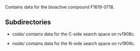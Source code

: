 Contains data for the bioactive compound F1619-0718.

## Subdirectories

- cside/ contains data for the C-side search space on rv1908c.

- nside/ contains data for the N-side search space on rv1908c.

